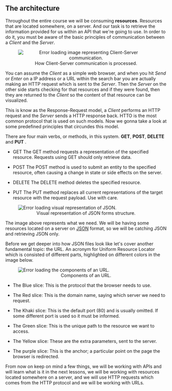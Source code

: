 ## The architecture
Throughout the entire course we will be consuming __resources__. Resources that are located somewhere, on a server. And our task is to retrieve the information provided for us within an API that we're going to use. In order to do it, you must be aware of the basic principles of communication between a *Client* and the *Server*.

<figure>
  <span style="text-align: center;">
    <img src="https://external-content.duckduckgo.com/iu/?u=https%3A%2F%2Fimage2.slideserve.com%2F4769449%2Fclient-to-server-communication-n.jpg&f=1&nofb=1" alt="Error loading image representing Client-Server communication.">
	<figcaption>
	  How Client-Server communication is processed.
	</figcaption>
  </span>
</figure>

You can assume the *Client* as a simple web browser, and when you hit *Send* or *Enter* on a IP address or a URL within the search bar you are actually making an HTTP request which is sent to the *Server*. Then the *Server* on the other side starts checking for that resources and if they were found, then they are returned to the *Client* so the content of that resource can be visualized. 

This is know as the Response-Request model, a *Client* performs an HTTP request and the *Server* sends a HTTP response back. HTTO is the most common protocol that is used on such models. Now we gonna take a look at some predefined principles that circundes this model. 

There are four main verbs, or methods, in this system. __GET__, __POST__, __DELETE__ and __PUT__ .

* GET
The GET method requests a representation of the specified resource. Requests using GET should only retrieve data.

* POST
The POST method is used to submit an entity to the specified resource, often causing a change in state or side effects on the server.

* DELETE
The DELETE method deletes the specified resource.

* PUT
The PUT method replaces all current representations of the target resource with the request payload. Use with care.


<figure>
  <span style="text-align: center;">
    <img src="https://external-content.duckduckgo.com/iu/?u=https%3A%2F%2Fs3-us-west-1.amazonaws.com%2Fbitcan-marketing-staging%2Fsystem%2Fspud_media%2F734%2Foriginal%2Fjson1.jpg%3F1419703549&f=1&nofb=1" alt="Error loading visual representation of JSON.">
	<figcaption>
	  Visual representation of JSON forms structure.
	</figcaption>
  </span>
</figure>

The image above represents what we need. We will be having some resources located on a server on [JSON](https://www.json.org/json-en.html) format, so we will be catching JSON and retrieving JSON only.

Before we get deeper into how JSON files look like let's cover another  fundamental topic: the URL. An acronym for Uniform Resource Locator which is consisted of different parts, highlighted on different colors in the image below.

<figure>
  <span style="text-align: center;">
    <img src="/02_HowAnURLooksLike.png" alt="Error loading the components of an URL.">
	<figcaption>
	  Components of an URL.
	</figcaption>
  </span>
</figure>

* The Blue slice:
This is the protocol that the browser needs to use.

* The Red slice:
This is the domain name, saying which server we need to request.

* The Khaki slice:
This is the default port (80) and is usually omitted. If some different port is used so it must be informed.

* The Green slice:
This is the unique path to the resource we want to access.

* The Yellow slice:
These are the extra parameters, sent to the server.

* The purple slice:
This is the anchor; a particular point on the page the browser is redirected.

From now on keep on mind a few things, we will be working with APIs and will learn what is it in the next lessons, we will be working with resources located somewhere on a server, and we will use HTTP requests which comes from the HTTP protocol and we will be working with URLs.